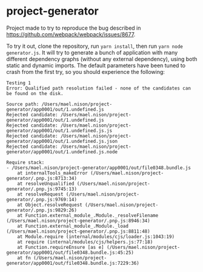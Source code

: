 # project-generator

Project made to try to reproduce the bug described in https://github.com/webpack/webpack/issues/8677.

To try it out, clone the repository, run `yarn install`, then run `yarn node generator.js`. It will try to generate a bunch of application with many different dependency graphs (without any external dependency), using both static and dynamic imports. The default parameters have been tuned to crash from the first try, so you should experience the following:

```
Testing 1
Error: Qualified path resolution failed - none of the candidates can be found on the disk.

Source path: /Users/mael.nison/project-generator/app0001/out/1.undefined.js
Rejected candidate: /Users/mael.nison/project-generator/app0001/out/1.undefined.js
Rejected candidate: /Users/mael.nison/project-generator/app0001/out/1.undefined.js.js
Rejected candidate: /Users/mael.nison/project-generator/app0001/out/1.undefined.js.json
Rejected candidate: /Users/mael.nison/project-generator/app0001/out/1.undefined.js.node

Require stack:
- /Users/mael.nison/project-generator/app0001/out/file0348.bundle.js
    at internalTools_makeError (/Users/mael.nison/project-generator/.pnp.js:8713:34)
    at resolveUnqualified (/Users/mael.nison/project-generator/.pnp.js:9745:13)
    at resolveRequest (/Users/mael.nison/project-generator/.pnp.js:9769:14)
    at Object.resolveRequest (/Users/mael.nison/project-generator/.pnp.js:9829:26)
    at Function.external_module_.Module._resolveFilename (/Users/mael.nison/project-generator/.pnp.js:8946:34)
    at Function.external_module_.Module._load (/Users/mael.nison/project-generator/.pnp.js:8811:48)
    at Module.require (internal/modules/cjs/loader.js:1043:19)
    at require (internal/modules/cjs/helpers.js:77:18)
    at Function.requireEnsure [as e] (/Users/mael.nison/project-generator/app0001/out/file0348.bundle.js:45:25)
    at fn (/Users/mael.nison/project-generator/app0001/out/file0348.bundle.js:7229:36)
```

